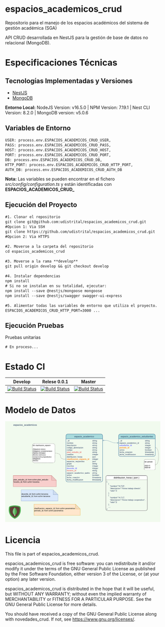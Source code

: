# espacios_academicos_crud
Repositorio para el manejo de los espacios académicos del sistema de gestión académica (SGA)  

API CRUD desarrollada en NestJS para la gestión de base de datos no relacional (MongoDB). 

# Especificaciones Técnicas

## Tecnologías Implementadas y Versiones

* [NestJS](https://github.com/nestjs/nest)
* [MongoDB](https://github.com/mongodb/mongo)

**Entorno Local:** NodeJS Version: v16.5.0 | NPM Version: 7.19.1 | Nest CLI Version: 8.2.0 | MongoDB version: v5.0.6

## Variables de Entorno

```shell
USER: process.env.ESPACIOS_ACADEMICOS_CRUD_USER,
PASS: process.env.ESPACIOS_ACADEMICOS_CRUD_PASS,
HOST: process.env.ESPACIOS_ACADEMICOS_CRUD_HOST,
PORT: process.env.ESPACIOS_ACADEMICOS_CRUD_PORT,
DB: process.env.ESPACIOS_ACADEMICOS_CRUD_DB,
HTTP_PORT: process.env.ESPACIOS_ACADEMICOS_CRUD_HTTP_PORT,
AUTH_DB: process.env.ESPACIOS_ACADEMICOS_CRUD_AUTH_DB 
```
**Nota:** Las variables se pueden encontrar en el fichero _src/config/configuration.ts_ y están identificadas con **ESPACIOS_ACADEMICOS_CRUD_**

## Ejecución del Proyecto

```shell
#1. Clonar el repositorio
git clone git@github.com:udistrital/espacios_academicos_crud.git #Opcion 1: Via SSH
git clone https://github.com/udistrital/espacios_academicos_crud.git #Opcion 2: Via HTTPS

#2. Moverse a la carpeta del repositorio
cd espacios_academicos_crud

#3. Moverse a la rama **develop**
git pull origin develop && git checkout develop

#4. Instalar dependencias
npm install
# Si no se instalan en su totalidad, ejecutar:
npm install --save @nestjs/mongoose mongoose
npm install --save @nestjs/swagger swagger-ui-express

#5. Alimentar todas las variables de entorno que utiliza el proyecto.
ESPACIOS_ACADEMICOS_CRUD_HTTP_PORT=3000 ...
```

## Ejecución Pruebas

Pruebas unitarias

```shell
# En proceso...
```

# Estado CI

| Develop | Relese 0.0.1 | Master |
| -- | -- | -- |
| [![Build Status](https://hubci.portaloas.udistrital.edu.co/api/badges/udistrital/espacios_academicos_crud/status.svg?ref=refs/heads/develop)](https://hubci.portaloas.udistrital.edu.co/udistrital/espacios_academicos_crud) | [![Build Status](https://hubci.portaloas.udistrital.edu.co/api/badges/udistrital/espacios_academicos_crud/status.svg?ref=refs/heads/release/0.0.1)](https://hubci.portaloas.udistrital.edu.co/udistrital/espacios_academicos_crud) | [![Build Status](https://hubci.portaloas.udistrital.edu.co/api/badges/udistrital/espacios_academicos_crud/status.svg)](https://hubci.portaloas.udistrital.edu.co/udistrital/espacios_academicos_crud) |

# Modelo de Datos

![Modelo de datos Espacios academicos](/database/espacios_academicos_v2.png)

# Licencia

This file is part of espacios_academicos_crud.

espacios_academicos_crud is free software: you can redistribute it and/or modify it under the terms of the GNU General Public License as published by the Free Software Foundation, either version 3 of the License, or (at your option) any later version.

espacios_academicos_crud is distributed in the hope that it will be useful, but WITHOUT ANY WARRANTY; without even the implied warranty of MERCHANTABILITY or FITNESS FOR A PARTICULAR PURPOSE. See the GNU General Public License for more details.

You should have received a copy of the GNU General Public License along with novedades_crud. If not, see https://www.gnu.org/licenses/.
